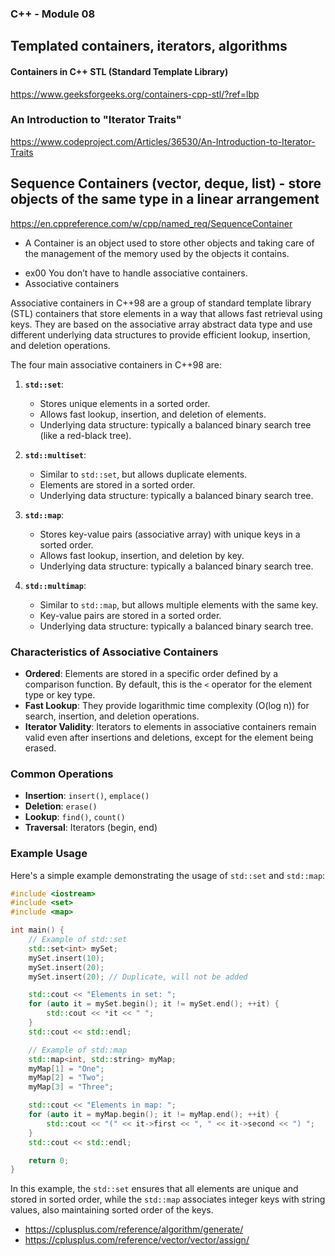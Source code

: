 ### C++ - Module 08
## Templated containers, iterators, algorithms


#### Containers in C++ STL (Standard Template Library)
https://www.geeksforgeeks.org/containers-cpp-stl/?ref=lbp 

### An Introduction to "Iterator Traits"
https://www.codeproject.com/Articles/36530/An-Introduction-to-Iterator-Traits

## Sequence Containers (vector, deque, list) -   store objects of the same type in a linear arrangement
https://en.cppreference.com/w/cpp/named_req/SequenceContainer


* A Container is an object used to store other objects and taking care of the management of the memory used by the objects it contains.

- ex00 You don’t have to handle associative containers.
- Associative containers 

Associative containers in C++98 are a group of standard template library (STL) containers that store elements in a way that allows fast retrieval using keys. They are based on the associative array abstract data type and use different underlying data structures to provide efficient lookup, insertion, and deletion operations.

The four main associative containers in C++98 are:

1. **`std::set`**: 
   - Stores unique elements in a sorted order.
   - Allows fast lookup, insertion, and deletion of elements.
   - Underlying data structure: typically a balanced binary search tree (like a red-black tree).

2. **`std::multiset`**:
   - Similar to `std::set`, but allows duplicate elements.
   - Elements are stored in a sorted order.
   - Underlying data structure: typically a balanced binary search tree.

3. **`std::map`**:
   - Stores key-value pairs (associative array) with unique keys in a sorted order.
   - Allows fast lookup, insertion, and deletion by key.
   - Underlying data structure: typically a balanced binary search tree.

4. **`std::multimap`**:
   - Similar to `std::map`, but allows multiple elements with the same key.
   - Key-value pairs are stored in a sorted order.
   - Underlying data structure: typically a balanced binary search tree.

### Characteristics of Associative Containers

- **Ordered**: Elements are stored in a specific order defined by a comparison function. By default, this is the `<` operator for the element type or key type.
- **Fast Lookup**: They provide logarithmic time complexity (O(log n)) for search, insertion, and deletion operations.
- **Iterator Validity**: Iterators to elements in associative containers remain valid even after insertions and deletions, except for the element being erased.

### Common Operations

- **Insertion**: `insert()`, `emplace()`
- **Deletion**: `erase()`
- **Lookup**: `find()`, `count()`
- **Traversal**: Iterators (begin, end)

### Example Usage

Here's a simple example demonstrating the usage of `std::set` and `std::map`:

```cpp
#include <iostream>
#include <set>
#include <map>

int main() {
    // Example of std::set
    std::set<int> mySet;
    mySet.insert(10);
    mySet.insert(20);
    mySet.insert(20); // Duplicate, will not be added

    std::cout << "Elements in set: ";
    for (auto it = mySet.begin(); it != mySet.end(); ++it) {
        std::cout << *it << " ";
    }
    std::cout << std::endl;

    // Example of std::map
    std::map<int, std::string> myMap;
    myMap[1] = "One";
    myMap[2] = "Two";
    myMap[3] = "Three";

    std::cout << "Elements in map: ";
    for (auto it = myMap.begin(); it != myMap.end(); ++it) {
        std::cout << "(" << it->first << ", " << it->second << ") ";
    }
    std::cout << std::endl;

    return 0;
}
```

In this example, the `std::set` ensures that all elements are unique and stored in sorted order, while the `std::map` associates integer keys with string values, also maintaining sorted order of the keys.



- https://cplusplus.com/reference/algorithm/generate/
- https://cplusplus.com/reference/vector/vector/assign/


